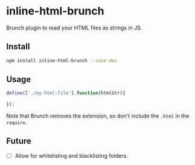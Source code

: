 # inline-html-brunch

Brunch plugin to read your HTML files as strings in JS.

## Install

```sh
npm install inline-html-brunch --save-dev
```

## Usage

```js
define(['./my-html-file'],function(htmlStr){
  
});
```

Note that Brunch removes the extension, so don't include the `.html` in the `require`.

## Future

* [ ] Allow for whitelisting and blacklisting folders.
